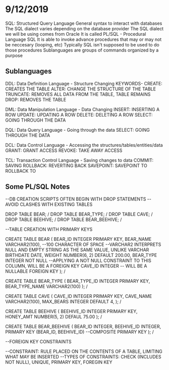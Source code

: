 # 9/12/2019

SQL: Structured Query Language
General syntax to interact with databases
The SQL dialect varies depending on the database provider
The SQL dialect we will be using comes from Oracle
It is called PL/SQL - Procedural Language SQL
It is able to invoke advance procedures that may or may not be neccesary (looping, etc)
Typically SQL isn't supposed to be used to do those procedures
Sublanguages are groups of commands organized by a purpose

## Sublanguages

DDL: Data Definition Language - Structure Changing
KEYWORDS-
CREATE: CREATES THE TABLE
ALTER: CHANGE THE STRUCTURE OF THE TABLE
TRUNCATE: REMOVES ALL DATA FROM THE TABLE, TABLE REMAINS
DROP: REMOVES THE TABLE

DML: Data Manipulation Language - Data Changing
INSERT: INSERTING A ROW
UPDATE: UPDATING A ROW
DELETE: DELETING A ROW
SELECT: GOING THROUGH THE DATA

DQL: Data Query Language - Going through the data
SELECT: GOING THROUGH THE DATA

DCL: Data Control Language - Accessing the structures/tables/entities/data
GRANT: GRANT ACCESS
REVOKE: TAKE AWAY ACCESS

TCL: Transaction Control Language - Saving changes to data
COMMIT: SAVING
ROLLBACK: REVERTING BACK
SAVEPOINT: SAVEPOINT TO ROLLBACK TO

## Some PL/SQL Notes

--DB CREATION SCRIPTS OFTEN BEGIN WITH DROP STATEMENTS
--AVOID CLASHES WITH EXISTING TABLES

DROP TABLE BEAR;
/
DROP TABLE BEAR_TYPE;
/
DROP TABLE CAVE;
/
DROP TABLE BEEHIVE;
/
DROP TABLE BEAR_BEEHIVE;
/

--TABLE CREATION WITH PRIMARY KEYS

CREATE TABLE BEAR (
    BEAR_ID INTEGER PRIMARY KEY,
    BEAR_NAME VARCHAR2(100), --100 CHARACTER OF SPACE
    --VARCHAR2 INTERPRETS NULL AND EMPTY STRING AS THE SAME VALUE, UNLIKE VARCHAR
    BIRTHDATE DATE,
    WEIGHT NUMBER(6, 2) DEFAULT 200.00,
    BEAR_TYPE INTEGER NOT NULL --APPLYING A NOT NULL CONSTRAINT TO THIS COLUMN, WILL BE A FOREIGN KEY
    CAVE_ID INTEGER -- WILL BE A NULLABLE FOREIGN KEY
);
/

CREATE TABLE BEAR_TYPE (
    BEAR_TYPE_ID INTEGER PRIMARY KEY,
    BEAR_TYPE_NAME VARCHAR2(100)
);
/

CREATE TABLE CAVE (
    CAVE_ID INTEGER PRIMARY KEY,
    CAVE_NAME VARCHAR2(100),
    MAX_BEARS INTEGER DEFAULT 4,
);
/

CREATE TABLE BEEHIVE (
    BEEHIVE_ID INTEGER PRIMARY KEY,
    HONEY_AMT NUMBER(5, 2) DEFAUL 75.00
);
/

CREATE TABLE BEAR_BEEHIVE (
    BEAR_ID INTEGER,
    BEEHIVE_ID INTEGER,
    PRIMARY KEY (BEAR_ID, BEEHIVE_ID) --COMPOSITE PRIMARY KEY
);
/

--FOREIGN KEY CONSTRAINTS

--CONSTRAINT: RULE PLACED ON THE CONTENTS OF A TABLE, LIMITING WHAT MAY BE INSERTED
--TYPES OF CONSTRAINTS: CHECK (INCLUDES NOT NULL), UNIQUE, PRIMARY KEY, FOREGIN KEY
